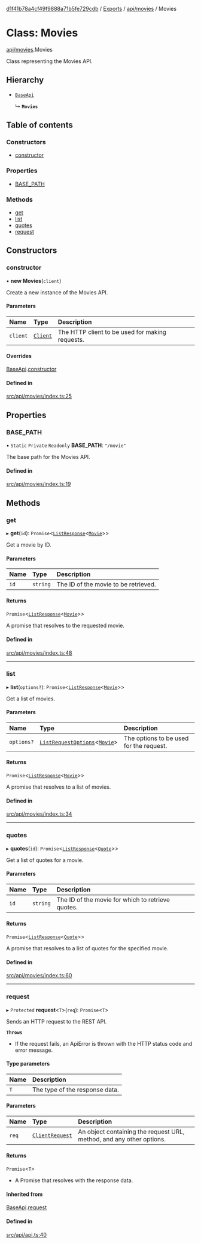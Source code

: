 [d1f41b78a4cf49f9888a71b5fe729cdb](../README.md) / [Exports](../modules.md) / [api/movies](../modules/api_movies.md) / Movies

# Class: Movies

[api/movies](../modules/api_movies.md).Movies

Class representing the Movies API.

## Hierarchy

- [`BaseApi`](api_api.BaseApi.md)

  ↳ **`Movies`**

## Table of contents

### Constructors

- [constructor](api_movies.Movies.md#constructor)

### Properties

- [BASE\_PATH](api_movies.Movies.md#base_path)

### Methods

- [get](api_movies.Movies.md#get)
- [list](api_movies.Movies.md#list)
- [quotes](api_movies.Movies.md#quotes)
- [request](api_movies.Movies.md#request)

## Constructors

### constructor

• **new Movies**(`client`)

Create a new instance of the Movies API.

#### Parameters

| Name | Type | Description |
| :------ | :------ | :------ |
| `client` | [`Client`](../interfaces/types_client.Client.md) | The HTTP client to be used for making requests. |

#### Overrides

[BaseApi](api_api.BaseApi.md).[constructor](api_api.BaseApi.md#constructor)

#### Defined in

[src/api/movies/index.ts:25](https://github.com/hatchways-community/d1f41b78a4cf49f9888a71b5fe729cdb/blob/90d5095/src/api/movies/index.ts#L25)

## Properties

### BASE\_PATH

▪ `Static` `Private` `Readonly` **BASE\_PATH**: ``"/movie"``

The base path for the Movies API.

#### Defined in

[src/api/movies/index.ts:19](https://github.com/hatchways-community/d1f41b78a4cf49f9888a71b5fe729cdb/blob/90d5095/src/api/movies/index.ts#L19)

## Methods

### get

▸ **get**(`id`): `Promise`<[`ListResponse`](../interfaces/types_response.ListResponse.md)<[`Movie`](../interfaces/types_movie.Movie.md)\>\>

Get a movie by ID.

#### Parameters

| Name | Type | Description |
| :------ | :------ | :------ |
| `id` | `string` | The ID of the movie to be retrieved. |

#### Returns

`Promise`<[`ListResponse`](../interfaces/types_response.ListResponse.md)<[`Movie`](../interfaces/types_movie.Movie.md)\>\>

A promise that resolves to the requested movie.

#### Defined in

[src/api/movies/index.ts:48](https://github.com/hatchways-community/d1f41b78a4cf49f9888a71b5fe729cdb/blob/90d5095/src/api/movies/index.ts#L48)

___

### list

▸ **list**(`options?`): `Promise`<[`ListResponse`](../interfaces/types_response.ListResponse.md)<[`Movie`](../interfaces/types_movie.Movie.md)\>\>

Get a list of movies.

#### Parameters

| Name | Type | Description |
| :------ | :------ | :------ |
| `options?` | [`ListRequestOptions`](../interfaces/types_request.ListRequestOptions.md)<[`Movie`](../interfaces/types_movie.Movie.md)\> | The options to be used for the request. |

#### Returns

`Promise`<[`ListResponse`](../interfaces/types_response.ListResponse.md)<[`Movie`](../interfaces/types_movie.Movie.md)\>\>

A promise that resolves to a list of movies.

#### Defined in

[src/api/movies/index.ts:34](https://github.com/hatchways-community/d1f41b78a4cf49f9888a71b5fe729cdb/blob/90d5095/src/api/movies/index.ts#L34)

___

### quotes

▸ **quotes**(`id`): `Promise`<[`ListResponse`](../interfaces/types_response.ListResponse.md)<[`Quote`](../interfaces/types_quote.Quote.md)\>\>

Get a list of quotes for a movie.

#### Parameters

| Name | Type | Description |
| :------ | :------ | :------ |
| `id` | `string` | The ID of the movie for which to retrieve quotes. |

#### Returns

`Promise`<[`ListResponse`](../interfaces/types_response.ListResponse.md)<[`Quote`](../interfaces/types_quote.Quote.md)\>\>

A promise that resolves to a list of quotes for the specified movie.

#### Defined in

[src/api/movies/index.ts:60](https://github.com/hatchways-community/d1f41b78a4cf49f9888a71b5fe729cdb/blob/90d5095/src/api/movies/index.ts#L60)

___

### request

▸ `Protected` **request**<`T`\>(`req`): `Promise`<`T`\>

Sends an HTTP request to the REST API.

**`Throws`**

- If the request fails, an ApiError is thrown with the HTTP status code and error message.

#### Type parameters

| Name | Description |
| :------ | :------ |
| `T` | The type of the response data. |

#### Parameters

| Name | Type | Description |
| :------ | :------ | :------ |
| `req` | [`ClientRequest`](../interfaces/api_api.ClientRequest.md) | An object containing the request URL, method, and any other options. |

#### Returns

`Promise`<`T`\>

- A Promise that resolves with the response data.

#### Inherited from

[BaseApi](api_api.BaseApi.md).[request](api_api.BaseApi.md#request)

#### Defined in

[src/api/api.ts:40](https://github.com/hatchways-community/d1f41b78a4cf49f9888a71b5fe729cdb/blob/90d5095/src/api/api.ts#L40)
